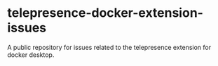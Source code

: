 # telepresence-docker-extension-issues
A public repository for issues related to the telepresence extension for docker desktop.
